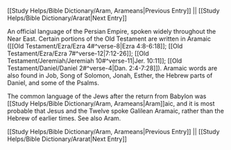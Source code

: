 [[Study Helps/Bible Dictionary/Aram, Arameans|Previous Entry]]  ||  [[Study Helps/Bible Dictionary/Ararat|Next Entry]]

 An official language of the Persian Empire, spoken widely throughout the Near East. Certain portions of the Old Testament are written in Aramaic ([[Old Testament/Ezra/Ezra 4#^verse-8|Ezra 4:8-6:18]]; [[Old Testament/Ezra/Ezra 7#^verse-12|7:12-26]]; [[Old Testament/Jeremiah/Jeremiah 10#^verse-11|Jer. 10:11]]; [[Old Testament/Daniel/Daniel 2#^verse-4|Dan. 2:4-7:28]]). Aramaic words are also found in Job, Song of Solomon, Jonah, Esther, the Hebrew parts of Daniel, and some of the Psalms.

 The common language of the Jews after the return from Babylon was [[Study Helps/Bible Dictionary/Aram, Arameans|Aram]]aic, and it is most probable that Jesus and the Twelve spoke Galilean Aramaic, rather than the Hebrew of earlier times. See also Aram.

[[Study Helps/Bible Dictionary/Aram, Arameans|Previous Entry]]  ||  [[Study Helps/Bible Dictionary/Ararat|Next Entry]]